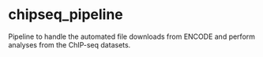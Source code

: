 # chipseq_pipeline
Pipeline to handle the automated file downloads from ENCODE and perform analyses from the ChIP-seq datasets.
